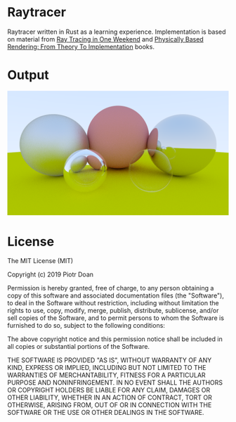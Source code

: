 Raytracer
====
Raytracer written in Rust as a learning experience. Implementation is based on material from [Ray Tracing in One Weekend](http://in1weekend.blogspot.com/2016/01/ray-tracing-in-one-weekend.html) and [Physically Based Rendering: From Theory To Implementation](http://www.pbr-book.org/) books.

Output
====
![](output/spheres.png)

License
====
The MIT License (MIT)

Copyright (c) 2019 Piotr Doan

Permission is hereby granted, free of charge, to any person obtaining a copy of this software and associated documentation files (the "Software"), to deal in the Software without restriction, including without limitation the rights to use, copy, modify, merge, publish, distribute, sublicense, and/or sell copies of the Software, and to permit persons to whom the Software is furnished to do so, subject to the following conditions:

The above copyright notice and this permission notice shall be included in all copies or substantial portions of the Software.

THE SOFTWARE IS PROVIDED "AS IS", WITHOUT WARRANTY OF ANY KIND, EXPRESS OR IMPLIED, INCLUDING BUT NOT LIMITED TO THE WARRANTIES OF MERCHANTABILITY, FITNESS FOR A PARTICULAR PURPOSE AND NONINFRINGEMENT. IN NO EVENT SHALL THE AUTHORS OR COPYRIGHT HOLDERS BE LIABLE FOR ANY CLAIM, DAMAGES OR OTHER LIABILITY, WHETHER IN AN ACTION OF CONTRACT, TORT OR OTHERWISE, ARISING FROM, OUT OF OR IN CONNECTION WITH THE SOFTWARE OR THE USE OR OTHER DEALINGS IN THE SOFTWARE.
